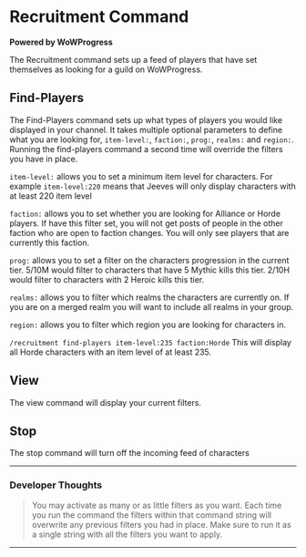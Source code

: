 # Recruitment Command

**Powered by WoWProgress**

The Recruitment command sets up a feed of players that have set themselves as looking for a guild on WoWProgress. 

## Find-Players

The Find-Players command sets up what types of players you would like displayed in your channel. It takes multiple optional parameters to define what you are looking for, `item-level:`, `faction:`, `prog:`, `realms:` and `region:`. Running the find-players command a second time will override the filters you have in place.

`item-level:` allows you to set a minimum item level for characters. For example `item-level:220` means that Jeeves will only display characters with at least 220 item level

`faction:` allows you to set whether you are looking for Alliance or Horde players. If have this filter set, you will not get posts of people in the other faction who are open to faction changes. You will only see players that are currently this faction.

`prog:` allows you to set a filter on the characters progression in the current tier. 5/10M would filter to characters that have 5 Mythic kills this tier. 2/10H would filter to characters with 2 Heroic kills this tier.

`realms:` allows you to filter which realms the characters are currently on. If you are on a merged realm you will want to include all realms in your group. 

`region:` allows you to filter which region you are looking for characters in.

`/recruitment find-players item-level:235 faction:Horde` This will display all Horde characters with an item level of at least 235.

## View

The view command will display your current filters.

## Stop

The stop command will turn off the incoming feed of characters
***
### Developer Thoughts
>You may activate as many or as little filters as you want. Each time you run the command the filters within that command string will overwrite any previous filters you had in place. Make sure to run it as a single string with all the filters you want to apply.
***
